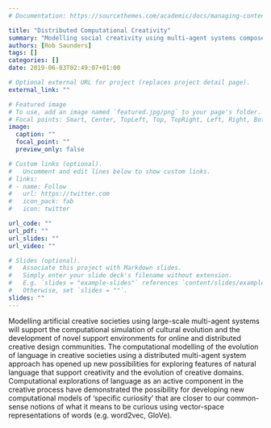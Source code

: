 ```yaml
---
# Documentation: https://sourcethemes.com/academic/docs/managing-content/

title: "Distributed Computational Creativity"
summary: "Modelling social creativity using multi-agent systems composed of intrinsically motivated agents."
authors: [Rob Saunders]
tags: []
categories: []
date: 2019-06-03T02:49:07+01:00

# Optional external URL for project (replaces project detail page).
external_link: ""

# Featured image
# To use, add an image named `featured.jpg/png` to your page's folder.
# Focal points: Smart, Center, TopLeft, Top, TopRight, Left, Right, BottomLeft, Bottom, BottomRight.
image:
  caption: ""
  focal_point: ""
  preview_only: false

# Custom links (optional).
#   Uncomment and edit lines below to show custom links.
# links:
# - name: Follow
#   url: https://twitter.com
#   icon_pack: fab
#   icon: twitter

url_code: ""
url_pdf: ""
url_slides: ""
url_video: ""

# Slides (optional).
#   Associate this project with Markdown slides.
#   Simply enter your slide deck's filename without extension.
#   E.g. `slides = "example-slides"` references `content/slides/example-slides.md`.
#   Otherwise, set `slides = ""`.
slides: ""
---
```

Modelling artificial creative societies using large-scale multi-agent systems will support the computational simulation of cultural evolution and the development of novel support environments for online and distributed creative design communities. The computational modelling of the evolution of language in creative societies using a distributed multi-agent system approach has opened up new possibilities for exploring features of natural language that support creativity and the evolution of creative domains. Computational explorations of language as an active component in the creative process have demonstrated the possibility for developing new computational models of ‘specific curiosity’ that are closer to our common-sense notions of what it means to be curious using vector-space representations of words (e.g. word2vec, GloVe).